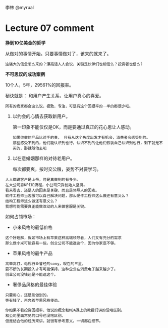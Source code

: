 李林 @myrual

# Lecture 07 comment

**挣到10亿美金的哲学**

从做对的事情开始。只要事情做对了，该来的就来了。

```
这强大的信念怎么来的？漂亮话人人会说，关键是伙伴们也相信么？投资者也信么?
```

**不可思议的成功案例**
 
 10个人，5年，29561%的回报率。
 
秘诀就是： 和用户产生关系，让用户真心的喜爱。

```
所有的商家都会这么说，极致，专注，可是有这个回报率的一半的都很少吧。
```

1. 以约会的心情去获取新用户。

   第一印象不能仅仅是OK，而是要通过真正的花心思让人感动。
   
   ```
   如果你做的产品比对手的贵， 只有从这个角度出发才有机会，消费者会感受到的。
   那些感受不到的，他们能认识到也行，认识不到的让他们假装自己认识到也行，剩下就是不买的，那就随他去吧
   ```
2. 以在意婚姻那样的对待老用户。

   每次都要爽，按时交公粮，姿势不对要学习。
   
  ```
  人人都说客户是上帝，可是真做到的有多少。
  在大公司靠KPI和流程，小公司只靠创始人坚持。
  看来看去，还是人的因素是关键，而且是领导人的因素。
  软件工程师当客服可以自己解决问题，那么硬件工程师这么做还有意义么？
  结构工程师这么做还有意义么？
  我想可能需要真正能做改动的人来做客服是关键。
  ```
  
  
如何占领市场：

*  小米风格的最低价格

```
这个好理解，假如市场上有苹果这种高端领导者，人们又有充分的需求
那么做小米可能容易一些。创业公司不能选这个，因为你家底不够。
```
*  苹果风格的最牛产品
 
```
高举高打，电视行业曾经的sony，现在的三星。
要不断的长期投入才有可能保持，这种企业在消费电子越来越少了。
创业公司没钱还是不能选这个。
```

*  奢侈品风格的最佳体验 

```
只要用心，还是能做到的。
等有钱了，再奔着苹果风格使劲。
```

```
你如果不看投资回报率，他说的概念和MBA课上的教授们讲的没啥区别。
和公司里面常见的口号也没啥区别。
但是结合他的经历来讲，就很有参考意义。一切都在细节。
```